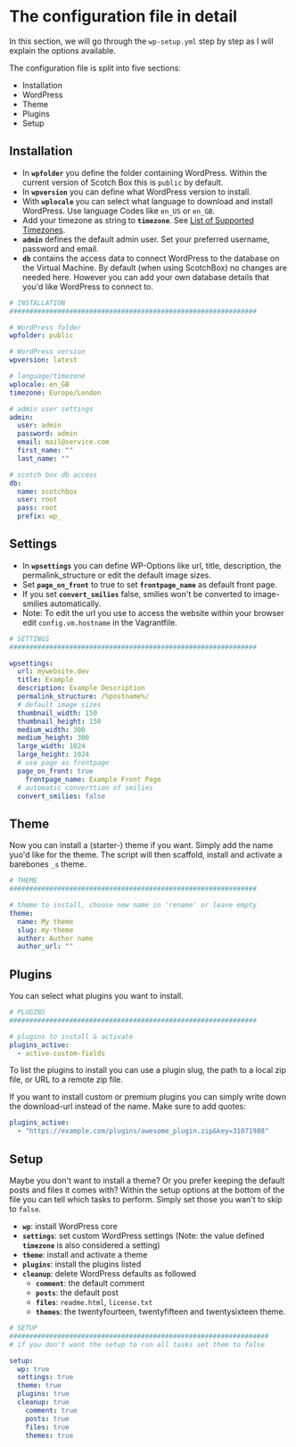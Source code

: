 # The configuration file in detail

In this section, we will go through the `wp-setup.yml` step by step as I will explain the options available.

The configuration file is split into five sections:

* Installation
* WordPress
* Theme
* Plugins
* Setup

## Installation

* In **`wpfolder`** you define the folder containing WordPress. Within the current version of Scotch Box this is `public` by default.
* In **`wpversion`** you can define what WordPress version to install.
* With **`wplocale`** you can select what language to download and install WordPress. Use language Codes like `en_US` or `en_GB`.
* Add your timezone as string to **`timezone`**. See [List of Supported Timezones](http://php.net/manual/en/timezones.php).
* **`admin`** defines the default admin user. Set your preferred username, password and email.
* **`db`** contains the access data to connect WordPress to the database on the Virtual Machine. By default (when using ScotchBox) no changes are needed here. However you can add your own database details that you'd like WordPress to connect to.

```yaml
# INSTALLATION
##############################################################

# WordPress folder
wpfolder: public

# WordPress version
wpversion: latest

# language/timezone
wplocale: en_GB
timezone: Europe/London

# admin user settings
admin:
  user: admin
  password: admin
  email: mail@service.com
  first_name: ""
  last_name: ""

# scotch box db access
db:
  name: scotchbox
  user: root
  pass: root
  prefix: wp_
```

## Settings

* In **`wpsettings`** you can define WP-Options like url, title, description, the permalink_structure or edit the default image sizes.
* Set **`page_on_front`** to true to set **`frontpage_name`** as default front page.
* If you set **`convert_smilies`** false, smilies won't be converted to image-smilies automatically.
* Note: To edit the url you use to access the website within your browser edit `config.vm.hostname` in the Vagrantfile.

```yaml
# SETTINGS
##############################################################

wpsettings:
  url: mywebsite.dev
  title: Example
  description: Example Description
  permalink_structure: /%postname%/
  # default image sizes
  thumbnail_width: 150
  thumbnail_height: 150
  medium_width: 300
  medium_height: 300
  large_width: 1024
  large_height: 1024
  # use page as frontpage
  page_on_front: true
    frontpage_name: Example Front Page
  # automatic converttion of smilies
  convert_smilies: false
```

## Theme
Now you can install a (starter-) theme if you want. Simply add the name yuo'd like for the theme. The script will then scaffold, install and activate a barebones `_s` theme.

```yaml
# THEME
##############################################################

# theme to install, choose new name in 'rename' or leave empty
theme:
  name: My theme
  slug: my-theme
  author: Author name
  author_url: ""
```

## Plugins
You can select what plugins you want to install.

```yaml
# PLUGINS
##############################################################

# plugins to install & activate
plugins_active:
  - active-custom-fields
```

To list the plugins to install you can use a plugin slug, the path to a local zip file, or URL to a remote zip file.

If you want to install custom or premium plugins you can simply write down the download-url instead of the name. Make sure to add quotes:

```yaml
plugins_active:
  - "https://example.com/plugins/awesome_plugin.zip&key=31071988"
```

## Setup
Maybe you don't want to install a theme? Or you prefer keeping the default posts and files it comes with? Within the setup options at the bottom of the file you can tell which tasks to perform. Simply set those you wan't to skip to `false`.

* **`wp`**: install WordPress core
* **`settings`**: set custom WordPress settings (Note: the value defined **`timezone`** is also considered a setting)
* **`theme`**: install and activate a theme
* **`plugins`**: install the plugins listed
* **`cleanup`**: delete WordPress defaults as followed
  * **`comment`**: the default comment
  * **`posts`**: the default post
  * **`files`**: `readme.html`, `license.txt`
  * **`themes`**: the twentyfourteen, twentyfifteen and twentysixteen theme.


```yaml
# SETUP
#################################################################
# if you don't want the setup to run all tasks set them to false

setup:
  wp: true
  settings: true
  theme: true
  plugins: true
  cleanup: true
    comment: true
    posts: true
    files: true
    themes: true
```
